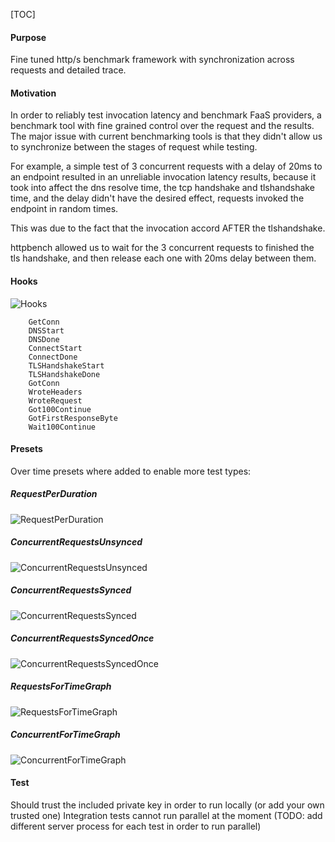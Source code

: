 [TOC]

#### Purpose
Fine tuned http/s benchmark framework with synchronization across requests and detailed trace.
#### Motivation
In order to reliably test invocation latency and benchmark FaaS providers, a benchmark tool with fine grained control over the request and the results.
The major issue with current benchmarking tools is that they didn't allow us to synchronize between the stages of request while testing.

For example, a simple test of 3 concurrent requests with a delay of 20ms to an endpoint resulted in an unreliable invocation latency results, because it took into affect the dns resolve time, the tcp handshake and tlshandshake time, and the delay didn't have the desired effect, requests invoked the endpoint in random times.

This was due to the fact that the invocation accord AFTER the tlshandshake.

httpbench allowed us to wait for the 3 concurrent requests to finished the tls handshake, and then release each one with 20ms delay between them.
#### Hooks
![Hooks](https://github.com/nuweba/httpbench/blob/master/_assets/the_hooks.svg)
```
	GetConn
	DNSStart
	DNSDone
	ConnectStart
	ConnectDone
	TLSHandshakeStart
	TLSHandshakeDone
	GotConn
	WroteHeaders
	WroteRequest
	Got100Continue
	GotFirstResponseByte
	Wait100Continue
  ```
#### Presets
Over time presets where added to enable more test types:

##### RequestPerDuration
![RequestPerDuration](https://github.com/nuweba/httpbench/blob/master/_assets/RequestPerDuration.svg)
##### ConcurrentRequestsUnsynced
![ConcurrentRequestsUnsynced](https://github.com/nuweba/httpbench/blob/master/_assets/ConcurrentRequestsUnSynced.svg)
##### ConcurrentRequestsSynced
![ConcurrentRequestsSynced](https://github.com/nuweba/httpbench/blob/master/_assets/ConcurrentRequestsSynced.svg)
##### ConcurrentRequestsSyncedOnce
![ConcurrentRequestsSyncedOnce](https://github.com/nuweba/httpbench/blob/master/_assets/ConcurrentRequestsOnce.svg)
##### RequestsForTimeGraph
![RequestsForTimeGraph](https://github.com/nuweba/httpbench/blob/master/_assets/RequestForTimeGraph.svg)
##### ConcurrentForTimeGraph
![ConcurrentForTimeGraph](https://github.com/nuweba/httpbench/blob/master/_assets/ConcurrentForTimeGraph.svg)

#### Test
Should trust the included private key in order to run locally (or add your own trusted one)
Integration tests cannot run parallel at the moment (TODO: add different server process for each test in order to run parallel)
